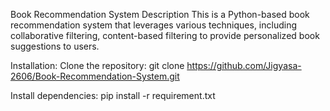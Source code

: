 Book Recommendation System
Description
This is a Python-based book recommendation system that leverages various techniques, including collaborative filtering, content-based filtering to provide personalized book suggestions to users.

Installation:
Clone the repository: git clone https://github.com/Jigyasa-2606/Book-Recommendation-System.git

Install dependencies:
pip install -r requirement.txt
